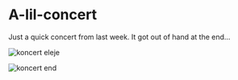 # A-lil-concert
Just a quick concert from last week. It got out of hand at the end...

![koncert eleje](https://torpikeovodagyor.hu/wp-content/uploads/2019/03/4.jpg)

![koncert end](https://media14.s-nbcnews.com/i/mpx/2704722219/2021_11/1636240711798_n_menendez_brk_astroworld_211106_1920x1080-aq44o6.jpg)


